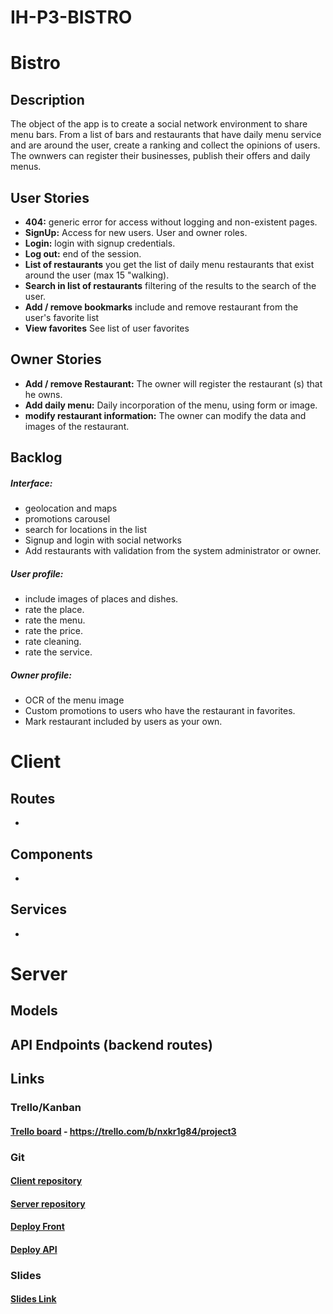 # IH-P3-BISTRO
# Bistro

## Description

The object of the app is to create a social network environment to share menu bars. From a list of bars and restaurants that have daily menu service and are around the user, create a ranking and collect the opinions of users.
The ownwers can register their businesses, publish their offers and daily menus.

## User Stories

- **404:** generic error for access without logging and non-existent pages.
- **SignUp:** Access for new users. User and owner roles.
- **Login:** login with signup credentials.
- **Log out:** end of the session.
- **List of restaurants** you get the list of daily menu restaurants that exist around the user (max 15 "walking).
- **Search in list of restaurants** filtering of the results to the search of the user.
- **Add / remove bookmarks** include and remove restaurant from the user's favorite list
- **View favorites** See list of user favorites

## Owner Stories
- **Add / remove Restaurant:** The owner will register the restaurant (s) that he owns.
- **Add daily menu:** Daily incorporation of the menu, using form or image.
- **modify restaurant information:** The owner can modify the data and images of the restaurant.


## Backlog

##### Interface:
- geolocation and maps
- promotions carousel
- search for locations in the list
- Signup and login with social networks
- Add restaurants with validation from the system administrator or owner.

##### User profile:
- include images of places and dishes.
- rate the place.
- rate the menu.
- rate the price.
- rate cleaning.
- rate the service.

##### Owner profile:
- OCR of the menu image
- Custom promotions to users who have the restaurant in favorites.
- Mark restaurant included by users as your own.
  
# Client

## Routes

-

## Components

-

## Services

-

# Server

## Models


## API Endpoints (backend routes)

  

## Links

### Trello/Kanban
#### [Trello board](https://trello.com/b/nxkr1g84/project3) - https://trello.com/b/nxkr1g84/project3

### Git

#### [Client repository](https://github.com/xavifserra/IH-P3-BISTRO)
#### [Server repository](https://github.com/xavifserra/IH-P3-API)

#### [Deploy Front](https://dailybistro.herokuapp.com/)
#### [Deploy API](https://api-dailybistro.herokuapp.com/)


### Slides


#### [Slides Link](https://slides.com/xavifs/deck-b7698b58-94da-431b-a5b4-9cc6281dcc7a/edit)
